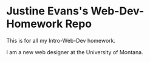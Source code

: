 # Justine Evans's Web-Dev-Homework Repo

This is for all my Intro-Web-Dev homework.

I am a new web designer at the University of Montana.
